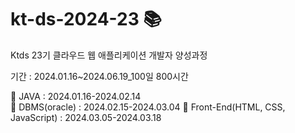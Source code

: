 # kt-ds-2024-23 📚
Ktds 23기 클라우드 웹 애플리케이션 개발자 양성과정

기간 : 2024.01.16~2024.06.19_100일 800시간

📌 JAVA : 2024.01.16-2024.02.14  
📌 DBMS(oracle) : 2024.02.15-2024.03.04
📌 Front-End(HTML, CSS, JavaScript) : 2024.03.05-2024.03.18
